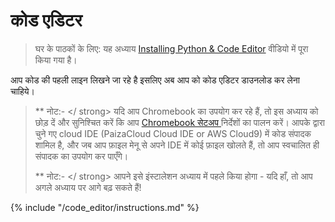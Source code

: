 # कोड एडिटर

> घर के पाठकों के लिए: यह अध्याय [ Installing Python & Code Editor](https://www.youtube.com/watch?v=pVTaqzKZCdA&t=4m43s) वीडियो में पूरा किया गया है।

आप कोड की पहली लाइन लिखने जा रहे है इसलिए अब आप को कोड एडिटर डाउनलोड कर लेना चाहिये।

> ** नोट:- </ strong> यदि आप Chromebook का उपयोग कर रहे हैं, तो इस अध्याय को छोड़ दें और सुनिश्चित करें कि आप [ Chromebook सेटअप ](../chromebook_setup/README.md) निर्देशों का पालन करें। आपके द्वारा चुने गए cloud IDE (PaizaCloud Cloud IDE or AWS Cloud9) में कोड संपादक शामिल है, और जब आप फ़ाइल मेनू से अपने IDE में कोई फ़ाइल खोलते हैं, तो आप स्वचालित ही संपादक का उपयोग कर पाएँगे।</p> 
> 
> ** नोट:- </ strong> आपने इसे इंस्टालेशन अध्याय में पहले किया होगा - यदि हाँ, तो आप अगले अध्याय पर आगे बढ़ सकते हैं!</p> </blockquote> 
> 
> {% include "/code_editor/instructions.md" %}